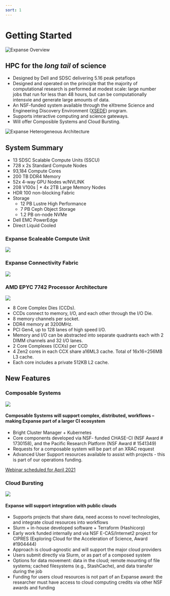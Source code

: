 ```yaml
---
sort: 1
---
```


# Getting Started

![Expanse Overview](../../.gitbook/assets/expanse_overview.png)



## HPC for the _long tail_ of science

* Designed by Dell and SDSC delivering 5.16 peak petaflops
* Designed and operated on the principle that the majority of computational research is performed at modest scale: large number jobs that run for less than 48 hours, but can be computationally intensvie and generate large amounts of data.
* An NSF-funded system available through the eXtreme Science and Engineering Discovery Environment \([XSEDE](https://www.xsede.org)\) program.
* Supports interactive computing and science gateways.
* Will offer Composible Systems and Cloud Bursting.

![Expanse Heterogeneous Architecture](../../.gitbook/assets/expanse_heterogeneous_arch.png)



## System Summary

* 13 SDSC Scalable Compute Units \(SSCU\)
* 728 x 2s Standard Compute Nodes
* 93,184 Compute Cores
* 200 TB DDR4 Memory
* 52x 4-way GPU Nodes w/NVLINK
* 208 V100s \| \* 4x 2TB Large Memory Nodes
* HDR 100 non-blocking Fabric
* Storage
  * 12 PB Lustre High Performance
  * 7 PB Ceph Object Storage
  * 1.2 PB on-node NVMe
* Dell EMC PowerEdge
* Direct Liquid Cooled

### Expanse Scaleable Compute Unit

![](../../.gitbook/assets/expanse_sccu.png)

### Expanse Connectivity Fabric

![](../../.gitbook/assets/expanse_connectivity_fabric.png)

### AMD EPYC 7742 Processor Architecture

![](../../.gitbook/assets/amd-epyc-7742-processor-arch.png)

* 8 Core Complex Dies \(CCDs\).
* CCDs connect to memory, I/O, and each other through the I/O Die.
* 8 memory channels per socket.
* DDR4 memory at 3200MHz.
* PCI Gen4, up to 128 lanes of high speed I/O.
* Memory and I/O can be abstracted into separate quadrants each with 2 DIMM channels and 32 I/O lanes.
* 2 Core Complexes \(CCXs\) per CCD
* 4 Zen2 cores in each CCX share a16ML3 cache. Total of 16x16=256MB L3 cache.
* Each core includes a private 512KB L2 cache.  

## New Features

### Composable Systems

![](../../.gitbook/assets/expanse_composable_systems.png)

#### Composable Systems will support complex, distributed, workflows – making Expanse part of a larger CI ecosystem

* Bright Cluster Manager + Kubernetes
* Core components developed via NSF- funded CHASE-CI \(NSF Award \# 1730158\), and the Pacific Research Platform \(NSF Award \# 1541349\)
* Requests for a composable system will be part of an XRAC request
* Advanced User Support resources available to assist with projects - this is part of our operations funding.

[Webinar scheduled for April 2021](https://www.sdsc.edu/education_and_training/training_hpc.html)

### Cloud Bursting

![](../../.gitbook/assets/expanse_cloud_burst_aws.png)

#### Expanse will support integration with public clouds

* Supports projects that share data, need access to novel technologies, and integrate cloud resources into workflows
* Slurm + in-house developed software + Terraform \(Hashicorp\)
* Early work funded internally and via NSF E-CAS/Internet2 project for CIPRES \(Exploring Cloud for the Acceleration of Science, Award \#1904444\)
* Approach is cloud-agnostic and will support the major cloud providers
* Users submit directly via Slurm, or as part of a composed system
* Options for data movement: data in the cloud; remote mounting of file systems; cached filesystems \(e.g., StashCache\), and data transfer during the job
* Funding for users cloud resources is not part of an Expanse award: the researcher must have access to cloud computing credits via other NSF awards and funding

